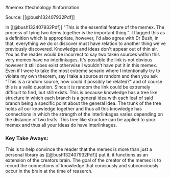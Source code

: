 #memex #technology #information

Source: [[@bush132407932Pdf]]

In  [[@bush132407932Pdf]] "This is the essential fea­ture of the memex. The process of tying two items together is the important thing.". I flagged this as a definition which is appropriate, however, I'd also agree with Dr Bush, in that, everything we do or discover must have relation to another thing we've previously discovered. Knowledge and ideas don't appear out of thin air. You as the reader would be incorrect to say two taken sources within this very memex have no interlinkages. It's possible the link is not obvious however it still does exist otherwise I wouldn't have put it in this memex. Even if I were to take the most extreme senario where I intentionally try to violate my own theorem, say I take a source at random and then you ask "This is a random source, how could it possibly be related?" and of course this is a valid question. Since it is random the link could be extremely difficult to find, but still exists. This is because knowledge has a tree like structure in which each branch is a general idea with each leaf of said branch being a specific point about the general idea. The trunk of the tree holds all our knowledge together and thus all this knowledge has connections in which the strength of the interlinkages varies depending on the distance of two leafs. This tree like structure can be applied to your memex and thus all your ideas do have interlinkages.

### Key Take Aways:
This is to help convince the reader that the memex is more than just a personal library as [[@bush132407932Pdf]] put it, it functions as an extension of the creators brain. The goal of the creator of the memex is to record the connections of knowledge that conciously and subconciously occur in the brain at the time of reaserch.